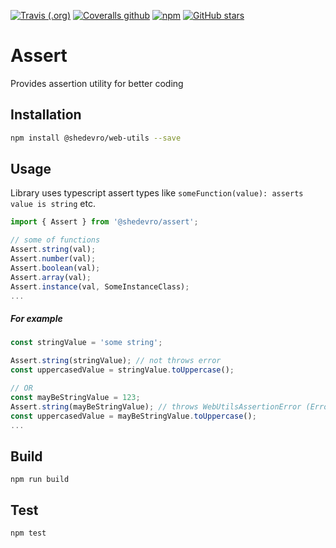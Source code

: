 [![Travis (.org)](https://img.shields.io/travis/shedevro/web-utils?style=flat-square)](https://travis-ci.org/Shedevro/web-utils)
[![Coveralls github](https://img.shields.io/coveralls/github/Shedevro/web-utils?style=flat-square)](https://coveralls.io/github/Shedevro/web-utils)
[![npm](https://img.shields.io/npm/dm/@shedevro/web-utils?color=orange&style=flat-square)](https://www.npmjs.com/package/@shedevro/web-utils)
[![GitHub stars](https://img.shields.io/github/stars/shedevro/web-utils?label=GitHub%20%E2%98%85&style=flat-square)](https://github.com/Shedevro/web-utils)


# Assert
Provides assertion utility for better coding


## Installation 
```sh
npm install @shedevro/web-utils --save
```


## Usage
Library uses typescript assert types like `someFunction(value): asserts value is string` etc.
```typescript
import { Assert } from '@shedevro/assert';

// some of functions
Assert.string(val);
Assert.number(val);
Assert.boolean(val);
Assert.array(val);
Assert.instance(val, SomeInstanceClass);
...
```
##### For example
```typescript
const stringValue = 'some string';

Assert.string(stringValue); // not throws error
const uppercasedValue = stringValue.toUppercase();

// OR
const mayBeStringValue = 123;
Assert.string(mayBeStringValue); // throws WebUtilsAssertionError (Error)
const uppercasedValue = mayBeStringValue.toUppercase();
...
```


## Build
`npm run build`


## Test
`npm test`
